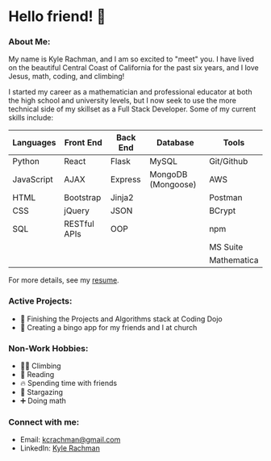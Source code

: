 # Hello friend! 👋

### About Me:
My name is Kyle Rachman, and I am so excited to "meet" you. I have lived on the beautiful Central Coast of California for the past six years, and I love Jesus, math, coding, and climbing!

I started my career as a mathematician and professional educator at both the high school and university levels, but I now seek to use the more technical side of my skillset as a Full Stack Developer. Some of my current skills include:

| Languages | Front End | Back End | Database | Tools |
|-----------|-----------|----------|----------|----------|
| Python | React | Flask | MySQL | Git/Github |
| JavaScript | AJAX | Express | MongoDB (Mongoose) | AWS |
| HTML | Bootstrap | Jinja2 | | Postman |
| CSS | jQuery | JSON | | BCrypt |
| SQL | RESTful APIs | OOP | | npm |
| | | | | MS Suite |
| | | | | Mathematica |

For more details, see my [resume](https://drive.google.com/file/d/1Q98KLwEXkBorhx7KFSl6L0-63JhAwfUd/view?usp=sharing).

### Active Projects:
- 🥷 Finishing the Projects and Algorithms stack at Coding Dojo
- 🎲 Creating a bingo app for my friends and I at church

### Non-Work Hobbies:
- 🧗‍♂️ Climbing
- 📖 Reading
- 🔥 Spending time with friends
- 🌟 Stargazing
- ➕ Doing math

### Connect with me:
- Email: [kcrachman@gmail.com](mailto:kcrachman@gmail.com)
- LinkedIn: [Kyle Rachman](https://www.linkedin.com/in/kyle-rachman/)


<!--
**Kyle-Rachman/kyle-rachman** is a ✨ _special_ ✨ repository because its `README.md` (this file) appears on your GitHub profile.

Here are some ideas to get you started:

- 🔭 I’m currently working on ...
- 🌱 I’m currently learning ...
- 👯 I’m looking to collaborate on ...
- 🤔 I’m looking for help with ...
- 💬 Ask me about ...
- 📫 How to reach me: ...
- 😄 Pronouns: ...
- ⚡ Fun fact: ...
-->
